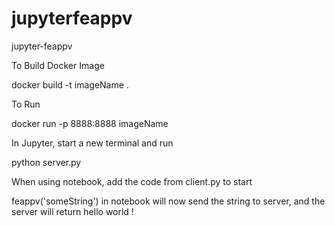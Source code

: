 # jupyterfeappv
jupyter-feappv

To Build Docker Image 

docker build -t imageName .


To Run 

docker run -p 8888:8888 imageName


In Jupyter, start a new terminal and run 

python server.py


When using notebook, add the code from client.py to start


feappv('someString') in notebook will now send the string to server, and the server will return hello world ! 
